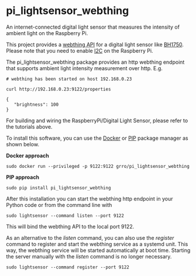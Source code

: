 # pi_lightsensor_webthing
An internet-connected digital light sensor that measures the intensity of ambient light on the Raspberry Pi.

This project provides a [webthing API](https://iot.mozilla.org/wot/) for a digital light sensor like [BH1750](https://learn.adafruit.com/adafruit-bh1750-ambient-light-sensor).
Please note that you need to enable [I2C](https://learn.adafruit.com/adafruits-raspberry-pi-lesson-4-gpio-setup/configuring-i2c) on the Raspberry Pi.

The pi_lightsensor_webthing package provides an http webthing endpoint that supports ambient light intensity measurement over http. E.g. 
```
# webthing has been started on host 192.168.0.23

curl http://192.168.0.23:9122/properties 

{
   "brightness": 100
}
```

For building and wiring the RaspberryPi/Digital Light Sensor, please refer to the tutorials above.

To install this software, you can use the [Docker](https://phoenixnap.com/kb/docker-on-raspberry-pi) or [PIP](https://realpython.com/what-is-pip/) package manager as shown below.

**Docker approach**
```
sudo docker run --privileged -p 9122:9122 grro/pi_lightsensor_webthing
```

**PIP approach**
```
sudo pip install pi_lightsensor_webthing
```

After this installation you can start the webthing http endpoint in your Python code or from the command line with
```
sudo lightsensor --command listen --port 9122 
```
This will bind the webthing API to the local port 9122.

As an alternative to the *listen* command, you can also use the *register* command to register and start the webthing service as a systemd unit.
This way, the webthing service will be started automatically at boot time. Starting the server manually with the *listen* command is no longer necessary. 
```
sudo lightsensor --command register --port 9122
```  
